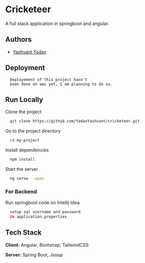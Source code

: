 
# Cricketeer

A full stack application in springboot and angular.
## Authors

- [Yashvant Yadav](https://www.github.com/YadavYashvant)


## Deployment


```
  Deployement of this project hasn't 
  been done on aws yet, I am planning to do so.
```


## Run Locally

Clone the project

```bash
  git clone https://github.com/YadavYashvant/cricketeer.git
```

Go to the project directory

```bash
  cd my-project
```

Install dependencies

```bash
  npm install
```

Start the server

```bash
  ng serve --open
```

### For Backend
Run springboot code on Intellij Idea

```bash
  setup sql username and password
  in application.properties
```


## Tech Stack

**Client:** Angular, Bootstrap, TailwindCSS

**Server:** Spring Boot, Jsoup

